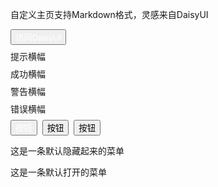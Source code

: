 <div class='alert alert-primary' style='margin-bottom: 0.5rem;'>
  <p>自定义主页支持Markdown格式，灵感来自DaisyUI</p>
  <a href='https://daisyui.com/components/button/'>
    <button class='btn btn-sm btn-primary' style='color: white;'>访问DaisyUI</button>
  </a>
</div>
<div class='alert alert-info' style='margin-bottom: 0.5rem;'>
  提示横幅
</div>
<div class='alert alert-success' style='margin-bottom: 0.5rem;'>
  成功横幅
</div>
<div class='alert alert-warning' style='margin-bottom: 0.5rem;'>
  警告横幅
</div>
<div class='alert alert-error' style='margin-bottom: 0.5rem;'>
  错误横幅
</div>

<div style='display: flex; gap: 0.5rem; margin-bottom: 0.5rem'>
  <button class='btn btn-primary' style='color: white;'>按钮</button>
  <button class='btn'>按钮</button>
  <button class='btn btn-border'>按钮</button>
</div>

<div class='collapse' title='折叠菜单' style='margin-bottom: 0.5rem;'>
  <p>这是一条默认隐藏起来的菜单</p>
</div>
<div class='collapse collapse-open' title='折叠菜单' style='margin-bottom: 0.5rem;'>
  <p>这是一条默认打开的菜单</p>
</div>
